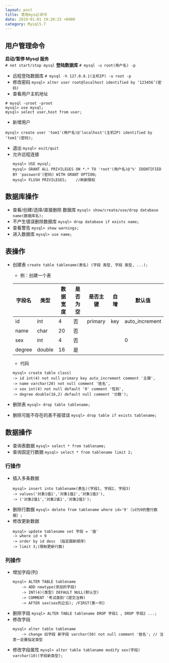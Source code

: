 ```yaml
---
layout: post
title: 常用mysql命令
date: 2019-01-01 19:20:23 +0900
category: Mysql5.7
---
```

## 用户管理命令 
**启动/暂停 Mysql 服务**  
` # net start/stop mysql `
**登陆数据库**
`# mysql -u root(用户名) -p`
+ 远程登陆数据库
`# mysql -h 127.0.0.1(主机IP) -u root -p `
+ 修改密码
`mysql> alter user root@localhost identified by ‘123456’(密码)`
+ 查看用户主机地址
```
# mysql -uroot -proot
mysql> use mysql;
mysql> select user,host from user;	
```
+ 新增用户

`mysql> create user 'tom1'(用户名)@'localhost'(主机IP) identified by 'tom1'(密码);`
+ 退出
`mysql> exit/quit`
+ 允许远程连接
	```
	mysql> USE mysql;
	mysql> GRANT ALL PRIVILEGES ON *.* TO 'root'(用户名)@'%' IDENTIFIED BY 'password'(密码) WITH GRANT OPTION;
	mysql> FLUSH PRIVILEGES;    //刷新限权
	```
## 数据库操作
+ 查看/创建/选择/直接删除 数据库
`mysql> show/create/use/drop database name(数据库名); `
+ 不产生错误删除数据库
`mysql> drop database if exists name;`
+ 查看警告
`mysql> show warnings;`
+ 进入数据库
`mysql> use name;`
## 表操作
+ 创建表
`create table tablename(表名) (字段 类型, 字段 类型, ...);`
	+ 例：创建一个表
	
	 字段名|类型|数据宽度|是否为空|是否主键|自增|默认值
	 ---------|------|------------|------------|------------|------|---------
	 id|int|4|否|primary|key|auto_increment
	 name|char|20|否
	 sex|int|4|否|||0
	 degree|double|16|是	
	+ 代码
    ```
    mysql> create table class(
    -> id int(4) not null primary key auto_increment comment '主键',
    -> name varchar(20) not null comment '姓名',
    -> sex int(4) not null default '0' comment '性别',
    -> degree double(16,2) default null comment '分数');
    ```
+ 删除表
`mysql> drop table tablename;`
+ 删除可能不存在的表不报错误
`mysql> drop table if exists tablename;`
## 数据操作
+ 查询表数据
`mysql> select * from tablename;`
+ 查询固定行数据
`mysql> select * from tablename limit 2;`
### 行操作
+ 插入多条数据
	```
	mysql> insert into tablename(表名)(字段1, 字段2, 字段3) 
	-> values('对象1值1','对象1值2','对象1值3'),
	-> ('对象2值1','对象2值1','对象2值3');
	```
+ 删除行数据
`mysql> delete from tablename where id='9'（id为9的整行数据）;`
+ 修改更新数据
	```
	mysql> update tablename set 字段 = '值'
    -> where id < 9
    -> order by id desc （指定跟新顺序）
    -> limit 3;(限制更新行数)
	```
### 列操作
+ 增加字段(列)
	```
	mysql> ALTER TABLE tablename
    	-> ADD newtype(添加的字段)
    	-> INT(4)(类型) DEFAULT NULL(默认空)
    	-> COMMENT '考试类别'(提交注释)
    	-> AFTER sex(sex列之后); /FIRST(第一列)
	```
+ 删除字段
`mysql> ALTER TABLE tablename DROP 字段1 , DROP 字段2 ...; `
+ 修改字段
	```
	mysql> alter table tablename
    	-> change 旧字段 新字段 varchar(50) not null comment '姓名'; // 注意一定要指定类型
	```
+ 修改字段属性
`mysql> alter table tablename modify sex(字段) varchar(10)(字段新类型);`


<!--stackedit_data:
eyJoaXN0b3J5IjpbLTEwOTY4NTc4MzVdfQ==
-->